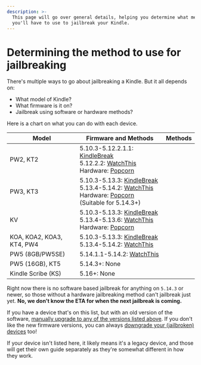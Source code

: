 ```yaml
---
description: >-
  This page will go over general details, helping you determine what methods
  you'll have to use to jailbreak your Kindle.
---
```


# Determining the method to use for jailbreaking

There's multiple ways to go about jailbreaking a Kindle. But it all depends on:

* What model of Kindle?
* What firmware is it on?
* Jailbreak using software or hardware methods?

Here is a chart on what you can do with each device.

<table><thead><tr><th>Model</th><th>Firmware and Methods</th><th data-hidden>Methods</th></tr></thead><tbody><tr><td>PW2, KT2</td><td>5.10.3-5.12.2.1.1: <a href="../jailbreak-software/kindlebreak-5.10.3-5.13.3.md">KindleBreak</a><br>5.12.2.2: <a href="../jailbreak-software/watchthis-5.12.2.2-5.13.4-5.14.2.md">WatchThis</a><br>Hardware: <a href="../jailbreak-hardware/popcorn-kt2-kt3-pw2-pw3-kv.md">Popcorn</a></td><td></td></tr><tr><td>PW3, KT3</td><td>5.10.3-5.13.3: <a href="../jailbreak-software/kindlebreak-5.10.3-5.13.3.md">KindleBreak</a><br>5.13.4-5.14.2: <a href="../jailbreak-software/watchthis-5.12.2.2-5.13.4-5.14.2.md">WatchThis</a><br>Hardware: <a href="../jailbreak-hardware/popcorn-kt2-kt3-pw2-pw3-kv.md">Popcorn</a> (Suitable for 5.14.3+)</td><td></td></tr><tr><td>KV</td><td>5.10.3-5.13.3: <a href="../jailbreak-software/kindlebreak-5.10.3-5.13.3.md">KindleBreak</a><br>5.13.4-5.13.6: <a href="../jailbreak-software/watchthis-5.12.2.2-5.13.4-5.14.2.md">WatchThis</a><br>Hardware: <a href="../jailbreak-hardware/popcorn-kt2-kt3-pw2-pw3-kv.md">Popcorn</a></td><td></td></tr><tr><td>KOA, KOA2, KOA3, KT4, PW4</td><td>5.10.3-5.13.3: <a href="../jailbreak-software/kindlebreak-5.10.3-5.13.3.md">KindleBreak</a><br>5.13.4-5.14.2: <a href="../jailbreak-software/watchthis-5.12.2.2-5.13.4-5.14.2.md">WatchThis</a></td><td></td></tr><tr><td>PW5 (8GB/PW5SE)</td><td>5.14.1.1-5.14.2: <a href="../jailbreak-software/watchthis-5.12.2.2-5.13.4-5.14.2.md">WatchThis</a></td><td></td></tr><tr><td>PW5 (16GB), KT5</td><td>5.14.3+: None</td><td></td></tr><tr><td>Kindle Scribe (KS)</td><td>5.16+: None</td><td></td></tr></tbody></table>

Right now there is no software based jailbreak for anything on `5.14.3` or newer, so those without a hardware jailbreaking method can't jailbreak just yet. **No, we don't know the ETA for when the next jailbreak is coming.**&#x20;

If you have a device that's on this list, but with an old version of the software, [manually upgrade to any of the versions listed above](../miscellaneous/updating-your-kindle-to-a-specific-firmware.md). If you don't like the new firmware versions, you can always [downgrade your (jailbroken) devices](../miscellaneous/downgrading-your-kindle-firmware.md) too!

If your device isn't listed here, it likely means it's a legacy device, and those will get their own guide separately as they're somewhat different in how they work.
